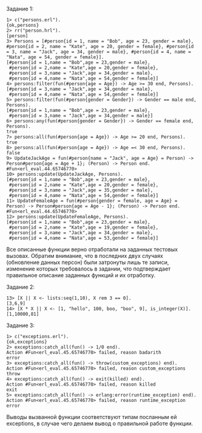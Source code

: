 Задание 1:  

    1> c("persons.erl").  
    {ok,persons}  
    2> rr("person.hrl").  
    [person]  
    3> Persons = [#person{id = 1, name = "Bob", age = 23, gender = male}, #person{id = 2, name = "Kate", age = 20, gender = female}, #person{id = 3, name = "Jack", age = 34, gender = male}, #person{id = 4, name = "Nata", age = 54, gender = female}].  
    [#person{id = 1,name = "Bob",age = 23,gender = male},  
     #person{id = 2,name = "Kate",age = 20,gender = female},  
     #person{id = 3,name = "Jack",age = 34,gender = male},  
     #person{id = 4,name = "Nata",age = 54,gender = female}]  
    4> persons:filter(fun(#person{age = Age}) -> Age >= 30 end, Persons).  
    [#person{id = 3,name = "Jack",age = 34,gender = male},  
     #person{id = 4,name = "Nata",age = 54,gender = female}]  
    5> persons:filter(fun(#person{gender = Gender}) -> Gender == male end, Persons).  
    [#person{id = 1,name = "Bob",age = 23,gender = male},  
     #person{id = 3,name = "Jack",age = 34,gender = male}]  
    6> persons:any(fun(#person{gender = Gender}) -> Gender == female end, Persons).  
    true  
    7> persons:all(fun(#person{age = Age}) -> Age >= 20 end, Persons).  
    true  
    8> persons:all(fun(#person{age = Age}) -> Age =< 30 end, Persons).  
    false  
    9> UpdateJackAge = fun(#person{name = "Jack", age = Age} = Person) -> Person#person{age = Age + 1}; (Person) -> Person end.  
    #Fun<erl_eval.44.65746770>  
    10> persons:update(UpdateJackAge, Persons).  
    [#person{id = 1,name = "Bob",age = 23,gender = male},  
     #person{id = 2,name = "Kate",age = 20,gender = female},  
     #person{id = 3,name = "Jack",age = 35,gender = male},  
     #person{id = 4,name = "Nata",age = 54,gender = female}]  
    11> UpdateFemaleAge = fun(#person{gender = female, age = Age} = Person) -> Person#person{age = Age - 1}; (Person) -> Person end.  
    #Fun<erl_eval.44.65746770>  
    12> persons:update(UpdateFemaleAge, Persons).  
    [#person{id = 1,name = "Bob",age = 23,gender = male},  
     #person{id = 2,name = "Kate",age = 19,gender = female},  
     #person{id = 3,name = "Jack",age = 34,gender = male},  
     #person{id = 4,name = "Nata",age = 53,gender = female}]  

Все описанные функции верно отработали на заданных тестовых вызовах. Обратим внимание, что в последних двух случаях (обновление данных персон) были затронуты лишь те записи, изменение которых требовалось в задании, что подтверждает правильное описание заданных функций и их отработку.  

Задание 2:  

    13> [X || X <- lists:seq(1,10), X rem 3 == 0].  
    [3,6,9]  
    14> [X * X || X <- [1, "hello", 100, boo, "boo", 9], is_integer(X)].  
    [1,10000,81]  

Задание 3:  

    1> c("exceptions.erl").  
    {ok,exceptions}  
    2> exceptions:catch_all(fun() -> 1/0 end).  
    Action #Fun<erl_eval.45.65746770> failed, reason badarith  
    error  
    3> exceptions:catch_all(fun() -> throw(custom_exceptions) end).  
    Action #Fun<erl_eval.45.65746770> failed, reason custom_exceptions  
    throw  
    4> exceptions:catch_all(fun() -> exit(killed) end).  
    Action #Fun<erl_eval.45.65746770> failed, reason killed  
    exit  
    5> exceptions:catch_all(fun() -> erlang:error(runtime_exception) end).  
    Action #Fun<erl_eval.45.65746770> failed, reason runtime_exception  
    error  

Выводы вызванной функции соответствуют типам посланным ей exceptions, в случае чего делаем вывод о правильной работе функции.

